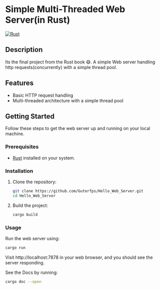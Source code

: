 # Simple Multi-Threaded Web Server(in Rust)
[![Rust](https://img.shields.io/badge/Rust-1.50%2B-orange.svg)](https://www.rust-lang.org)

## Description
Its the final project from the Rust book :smile:.
A simple Web server handling http requests(concurrently) with a simple thread pool.

## Features

- Basic HTTP request handling
- Multi-threaded architecture with a simple thread pool

## Getting Started

Follow these steps to get the web server up and running on your local machine.

### Prerequisites

- [Rust](https://www.rust-lang.org/tools/install) installed on your system.

### Installation

1. Clone the repository:

    ```bash
    git clone https://github.com/Guterfps/Hello_Web_Server.git
    cd Hello_Web_Server
    ```

2. Build the project:

    ```bash
    cargo build
    ```

### Usage

Run the web server using:

```bash
cargo run
```
Visit http://localhost:7878 in your web browser, and you should see the server responding. 

See the Docs by running:

```bash
cargo doc --open
```

